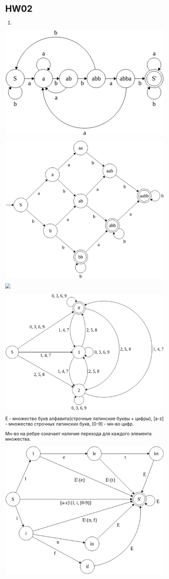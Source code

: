 # HW02

1.

![](formal-lang-hw2-1.png)


![](formal-lang-hw2-2.2.png)


![](automation.svg)



![](formal-lang-hw2-2.png)



E - множество букв алфавита(строчные латинские буквы + цифры), [a-z] - множество строчных латинских букв, [0-9] - мн-во цифр.

Мн-во на ребре означает наличие перехода для каждого элемента множества.

![](formal-lang-hw2-3.png)
